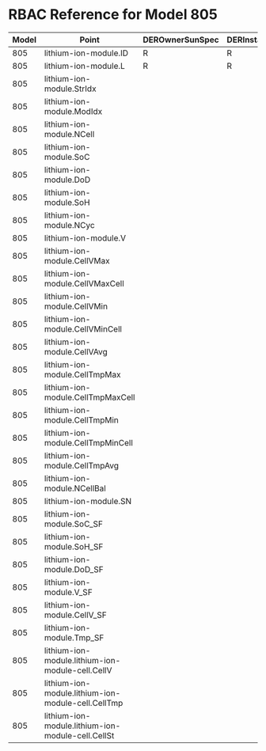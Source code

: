 # RBAC Reference for Model 805

| Model | Point | DEROwnerSunSpec | DERInstallerSunSpec | DERVendorSunSpec | ServiceProviderSunSpec | GridOperatorSunSpec |
|-------|-------|------------------|---------------------|------------------|------------------------|---------------------|
| 805 | lithium-ion-module.ID | R | R | R | R | R |
| 805 | lithium-ion-module.L | R | R | R | R | R |
| 805 | lithium-ion-module.StrIdx |  |  |  |  |  |
| 805 | lithium-ion-module.ModIdx |  |  |  |  |  |
| 805 | lithium-ion-module.NCell |  |  |  |  |  |
| 805 | lithium-ion-module.SoC |  |  |  |  |  |
| 805 | lithium-ion-module.DoD |  |  |  |  |  |
| 805 | lithium-ion-module.SoH |  |  |  |  |  |
| 805 | lithium-ion-module.NCyc |  |  |  |  |  |
| 805 | lithium-ion-module.V |  |  |  |  |  |
| 805 | lithium-ion-module.CellVMax |  |  |  |  |  |
| 805 | lithium-ion-module.CellVMaxCell |  |  |  |  |  |
| 805 | lithium-ion-module.CellVMin |  |  |  |  |  |
| 805 | lithium-ion-module.CellVMinCell |  |  |  |  |  |
| 805 | lithium-ion-module.CellVAvg |  |  |  |  |  |
| 805 | lithium-ion-module.CellTmpMax |  |  |  |  |  |
| 805 | lithium-ion-module.CellTmpMaxCell |  |  |  |  |  |
| 805 | lithium-ion-module.CellTmpMin |  |  |  |  |  |
| 805 | lithium-ion-module.CellTmpMinCell |  |  |  |  |  |
| 805 | lithium-ion-module.CellTmpAvg |  |  |  |  |  |
| 805 | lithium-ion-module.NCellBal |  |  |  |  |  |
| 805 | lithium-ion-module.SN |  |  |  |  |  |
| 805 | lithium-ion-module.SoC_SF |  |  |  |  |  |
| 805 | lithium-ion-module.SoH_SF |  |  |  |  |  |
| 805 | lithium-ion-module.DoD_SF |  |  |  |  |  |
| 805 | lithium-ion-module.V_SF |  |  |  |  |  |
| 805 | lithium-ion-module.CellV_SF |  |  |  |  |  |
| 805 | lithium-ion-module.Tmp_SF |  |  |  |  |  |
| 805 | lithium-ion-module.lithium-ion-module-cell.CellV |  |  |  |  |  |
| 805 | lithium-ion-module.lithium-ion-module-cell.CellTmp |  |  |  |  |  |
| 805 | lithium-ion-module.lithium-ion-module-cell.CellSt |  |  |  |  |  |
